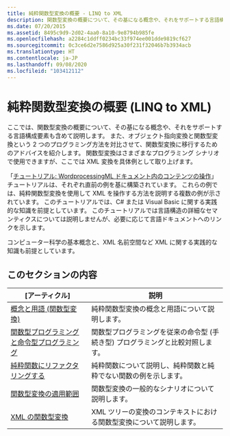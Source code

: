 ```yaml
---
title: 純粋関数型変換の概要 - LINQ to XML
description: 関数型変換の概要について、その基になる概念や、それをサポートする言語構成要素も含めて説明します。
ms.date: 07/20/2015
ms.assetid: 8495c9d9-2d02-4aa0-8a10-9e8794b985fe
ms.openlocfilehash: a2284c1ddff0234bc33f974ee001dde9819cf627
ms.sourcegitcommit: 0c3ce6d2e7586d925a30f231f32046b7b3934acb
ms.translationtype: HT
ms.contentlocale: ja-JP
ms.lasthandoff: 09/08/2020
ms.locfileid: "103412112"
---
```

# <a name="introduction-to-pure-functional-transformations-linq-to-xml"></a>純粋関数型変換の概要 (LINQ to XML)

ここでは、関数型変換の概要について、その基になる概念や、それをサポートする言語構成要素も含めて説明します。 また、オブジェクト指向変換と関数型変換という 2 つのプログラミング方法を対比させて、関数型変換に移行するためのアドバイスを紹介します。 関数型変換はさまざまなプログラミング シナリオで使用できますが、ここでは XML 変換を具体例として取り上げます。

 「[チュートリアル: WordprocessingML ドキュメント内のコンテンツの操作](xml-shape-wordprocessingml-documents.md)」チュートリアルは、それぞれ直前の例を基に構築されています。 これらの例では、純粋関数型変換を使用して XML を操作する方法を説明する複数の例が示されています。 このチュートリアルでは、C# または Visual Basic に関する実践的な知識を前提としています。 このチュートリアルでは言語構造の詳細なセマンティクスについては説明しませんが、必要に応じて言語ドキュメントへのリンクを示します。

 コンピューター科学の基本概念と、XML 名前空間など XML に関する実践的な知識も前提としています。

## <a name="in-this-section"></a>このセクションの内容

|[アーティクル]|説明|
|-----------|-----------------|
|[概念と用語 (関数型変換)](concepts-terminology-functional-transformation.md)|純粋関数型変換の概念と用語について説明します。|
|[関数型プログラミングと命令型プログラミング](functional-vs-imperative-programming.md)|関数型プログラミングを従来の命令型 (手続き型) プログラミングと比較対照します。|
|[純粋関数にリファクタリングする](refactor-pure-functions.md)|純粋関数について説明し、純粋関数と純粋でない関数の例を示します。|
|[関数型変換の適用範囲](applicability-functional-transformation.md)|関数型変換の一般的なシナリオについて説明します。|
|[XML の関数型変換](functional-transformation-xml.md)|XML ツリーの変換のコンテキストにおける関数型変換について説明します。|
